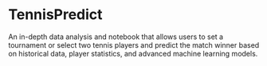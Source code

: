 # TennisPredict
An in-depth data analysis and notebook that allows users to set a tournament or select two tennis players and predict the match winner based on historical data, player statistics, and advanced machine learning models.
